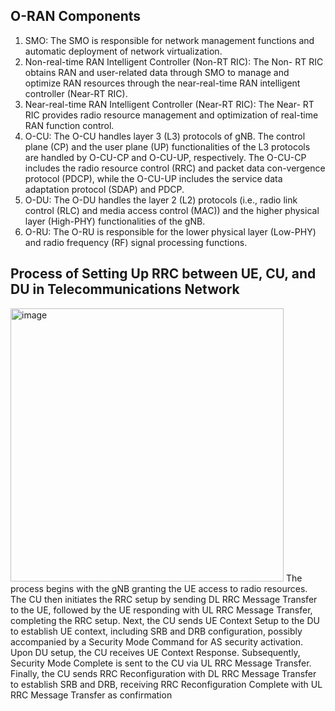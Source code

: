 ## O-RAN Components

1. SMO: The SMO is responsible for network management functions
and automatic deployment of network virtualization.
2. Non-real-time RAN Intelligent Controller (Non-RT RIC): The Non-
RT RIC obtains RAN and user-related data through SMO to manage and optimize RAN resources through the near-real-time RAN intelligent controller (Near-RT RIC).
3. Near-real-time RAN Intelligent Controller (Near-RT RIC): The Near-
RT RIC provides radio resource management and optimization of real-time RAN function control.
4. O-CU: The O-CU handles layer 3 (L3) protocols of gNB. The control plane (CP) and the user plane (UP) functionalities of the L3 protocols are handled by O-CU-CP and O-CU-UP, respectively. The O-CU-CP includes the radio resource control (RRC) and packet data con-vergence protocol (PDCP), while the O-CU-UP includes the service data adaptation protocol (SDAP) and PDCP.
5. O-DU: The O-DU handles the layer 2 (L2) protocols (i.e., radio link control (RLC) and media access control (MAC)) and the higher physical layer (High-PHY) functionalities of the gNB.
6. O-RU: The O-RU is responsible for the lower physical layer (Low-PHY) and radio frequency (RF) signal processing functions.


## Process of Setting Up RRC between UE, CU, and DU in Telecommunications Network
<img width="437" alt="image" src="https://github.com/bmw-ece-ntust/internship/assets/123353805/2fbd1123-6ddf-492f-a1e8-163fa559922d">
The process begins with the gNB granting the UE access to radio resources. The CU then initiates the RRC setup by sending DL RRC Message Transfer to the UE, followed by the UE responding with UL RRC Message Transfer, completing the RRC setup. Next, the CU sends UE Context Setup to the DU to establish UE context, including SRB and DRB configuration, possibly accompanied by a Security Mode Command for AS security activation. Upon DU setup, the CU receives UE Context Response. Subsequently, Security Mode Complete is sent to the CU via UL RRC Message Transfer. Finally, the CU sends RRC Reconfiguration with DL RRC Message Transfer to establish SRB and DRB, receiving RRC Reconfiguration Complete with UL RRC Message Transfer as confirmation

